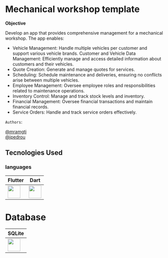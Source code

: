 # Mechanical workshop template

**Objective**

Develop an app that provides comprehensive management for a mechanical workshop. The app enables:

- Vehicle Management: Handle multiple vehicles per customer and support various vehicle brands.
Customer and Vehicle Data Management: Efficiently manage and access detailed information about customers and their vehicles.
- Quote Creation: Generate and manage quotes for services.
- Scheduling: Schedule maintenance and deliveries, ensuring no conflicts arise between multiple vehicles.
- Employee Management: Oversee employee roles and responsibilities related to maintenance operations.
- Inventory Control: Manage and track stock levels and inventory.
- Financial Management: Oversee financial transactions and maintain financial records.
- Service Orders: Handle and track service orders effectively.

`Authors`:

[@mramgti](https://github.com/mramgti)<br>
[@jpedrou](https://github.com/jpedrou)


## Tecnologies Used

### languages

| Flutter | Dart |
|----------|----------|
<img width="40" src="https://cdn.jsdelivr.net/gh/devicons/devicon@latest/icons/flutter/flutter-original.svg" /> | <img width = "40" src="https://cdn.jsdelivr.net/gh/devicons/devicon@latest/icons/dart/dart-original.svg" />

# Database
| SQLite|
|-----|
<img width="40" src="https://cdn.jsdelivr.net/gh/devicons/devicon@latest/icons/sqlite/sqlite-original.svg" />|